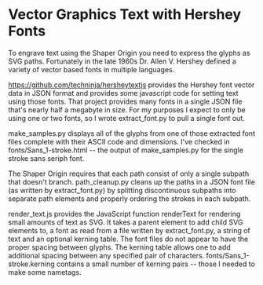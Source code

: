 # Vector Graphics Text with Hershey Fonts

To engrave text using the Shaper Origin you need to express the glyphs
as SVG paths.  Fortunately in the late 1960s Dr. Allen V. Hershey
defined a variety of vector based fonts in multiple languages.

https://github.com/techninja/hersheytextjs provides the Hershey font
vector data in JSON format and provides some javascript code for
setting text using those fonts.  That project provides many fonts in a
single JSON file that's nearly half a megabyte in size.  For my
purposes I expect to only be using one or two fonts, so I wrote
extract_font.py to pull a single font out.

make_samples.py displays all of the glyphs from one of those extracted
font files complete with their ASCII code and dimensions.  I've
checked in fonts/Sans_1-stroke.html -- the output of make_samples.py
for the single stroke sans seriph font.

The Shaper Origin requires that each path consist of only a single
subpath that doesn't branch.  path_cleanup.py cleans up the paths in a
JSON font file (as written by extract_font.py) by splitting
discontinuous subpaths into separate path elements and properly
ordering the strokes in each subpath.

render_text.js provides the JavaScript function renderText for
rendering small amounts of text as SVG.  It takes a parent element to
add child SVG elements to, a font as read from a file written by
extract_font.py, a string of text and an optional kerning table.  The
font files do not appear to have the proper spacing between glyphs.
The kerning table allows one to add additional spacing between any
specified pair of characters.  fonts/Sans_1-stroke.kerning contains a
small number of kerning pairs -- those I needed to make some nametags.
